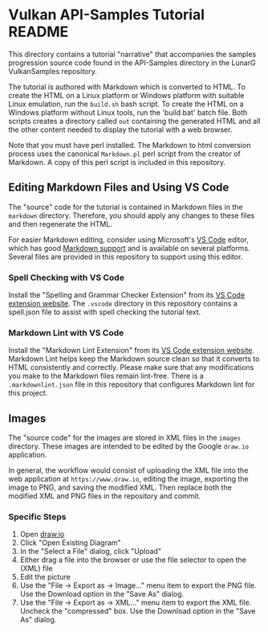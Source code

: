 # Vulkan API-Samples Tutorial README

This directory contains a tutorial "narrative" that accompanies the
samples progression source code found in the API-Samples directory
in the LunarG VulkanSamples repository.

The tutorial is authored with Markdown which is converted to HTML.
To create the HTML on a Linux platform or Windows platform with suitable
Linux emulation, run the `build.sh` bash script.
To create the HTML on a Windows platform without Linux tools, run the
'build.bat' batch file.
Both scripts creates a directory called `out` containing
the generated HTML and all the other content needed to display the tutorial
with a web browser.

Note that you must have perl installed.
The Markdown to html conversion process uses the canonical `Markdown.pl` perl script
from the creator of Markdown.
A copy of this perl script is included in this repository.

## Editing Markdown Files and Using VS Code

The "source" code for the tutorial is contained in Markdown files in the `markdown` directory.
Therefore, you should apply any changes to these files and then regenerate the HTML.

For easier Markdown editing, consider using
Microsoft's [VS Code](https://code.visualstudio.com)
editor,
which has good [Markdown support](https://code.visualstudio.com/docs/languages/markdown)
and is available on several platforms.
Several files are provided in this repository to support using this editor.

### Spell Checking with VS Code

Install the "Spelling and Grammar Checker Extension" from its [VS Code extension
website](https://marketplace.visualstudio.com/items?itemName=seanmcbreen.Spell).
The `.vscode` directory in this repository contains a spell.json file to assist
with spell checking the tutorial text.

### Markdown Lint with VS Code

Install the "Markdown Lint Extension" from its
[VS Code extension website](https://marketplace.visualstudio.com/items?itemName=DavidAnson.vscode-markdownlint).
Markdown Lint helps keep the Markdown source clean so that it converts to HTML
consistently and correctly.
Please make sure that any modifications you make to the Markdown files remain lint-free.
There is a `.markdownlint.json` file in this repository that configures Markdown lint for
this project.

## Images

The "source code" for the images are stored in XML files in the `images` directory.
These images are intended to be edited by the Google `draw.io` application.

In general, the workflow would consist of uploading the XML file into
the web application at `https://www.draw.io`,
editing the image, exporting the image to PNG, and saving the modified XML.
Then replace both the modified XML and PNG files in the repository and commit.

### Specific Steps

1. Open [draw.io](https://www.draw.io)
1. Click "Open Existing Diagram"
1. In the "Select a File" dialog, click "Upload"
1. Either drag a file into the browser or use the file selector to open the (XML) file
1. Edit the picture
1. Use the "File -> Export as -> Image..." menu item to export the PNG file. Use the Download option in the "Save As" dialog.
1. Use the "File -> Export as -> XML..." menu item to export the XML file.  Uncheck the "compressed" box.  Use the Download option in the "Save As" dialog.